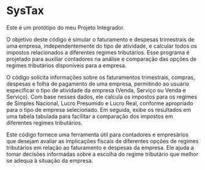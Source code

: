 # SysTax
Este é um protótipo do meu Projeto Integrador.

O objetivo deste código é simular o faturamento e despesas trimestrais de uma empresa, independentemente do tipo de atividade, e calcular todos os impostos relacionados a diferentes regimes tributários. Esse programa é projetado para auxiliar contadores na análise e comparação das opções de regimes tributários disponíveis para a empresa.

O código solicita informações sobre os faturamentos trimestrais, compras, despesas e folha de pagamento de uma empresa, permitindo ao usuário especificar o tipo de atividade da empresa (Venda, Serviço ou Venda e Serviço). Com base nesses dados, ele calcula os impostos para os regimes de Simples Nacional, Lucro Presumido e Lucro Real, conforme apropriado para o tipo de empresa selecionado. Em seguida, exibe os resultados em uma tabela tabulada para facilitar a comparação dos impostos em diferentes regimes tributários.

Este código fornece uma ferramenta útil para contadores e empresários que desejam avaliar as implicações fiscais de diferentes opções de regimes tributários em relação ao faturamento e despesas da empresa. Ele ajuda a tomar decisões informadas sobre a escolha do regime tributário que melhor se adequa à situação da empresa.
